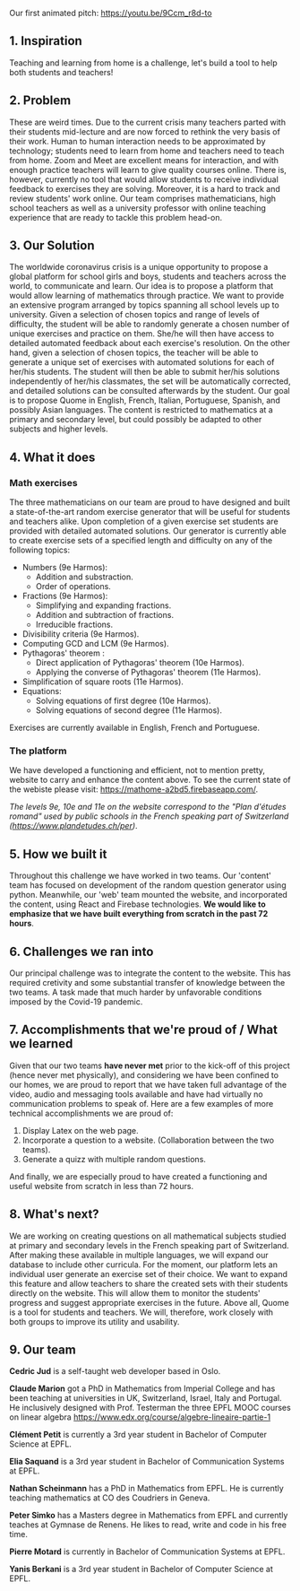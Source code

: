 Our first animated pitch:
https://youtu.be/9Ccm_r8d-to

## 1. Inspiration
Teaching and learning from home is a challenge, let's build a tool to help both students and teachers!

## 2. Problem

These are weird times. Due to the current crisis many teachers parted with their students mid-lecture and are now forced to rethink the very basis of their work. Human to human interaction needs to be approximated by technology; students need to learn from home and teachers need to teach from home. Zoom and Meet are excellent means for interaction, and with enough practice teachers will learn to give quality courses online. There is, however, currently no tool that would allow students to receive individual feedback to exercises they are solving. Moreover, it is a hard to track and review students' work online. Our team comprises mathematicians, high school teachers as well as a university professor with online teaching experience that are ready to tackle this problem head-on.

## 3. Our Solution

The worldwide coronavirus crisis is a unique opportunity to propose a global platform for school girls and boys, students and teachers across the world, to communicate and learn. Our idea is to propose a platform that would allow learning of mathematics through practice. We want to provide an extensive program arranged by topics spanning all school levels up to university. Given a selection of chosen topics and range of levels of difficulty, the student will be able to randomly generate a chosen number of unique exercises and practice on them. She/he will then have access to detailed automated feedback about each exercise's resolution. On the other hand, given a selection of chosen topics, the teacher will be able to generate a unique set of exercises with automated solutions for each of her/his students. The student will then be able to submit her/his solutions independently  of her/his classmates, the set will be automatically corrected, and detailed solutions can be consulted afterwards by the student. Our goal is to propose Quome in English, French, Italian, Portuguese, Spanish, and possibly Asian languages. The content is restricted to mathematics at a primary and secondary level, but could possibly be adapted to other subjects and higher levels.

## 4. What it does

### Math exercises
The three mathematicians on our team are proud to have designed and built a state-of-the-art random exercise generator that will be useful for students and teachers alike. Upon completion of a given exercise set students are provided with detailed automated solutions. Our generator is currently able to create exercise sets of a specified length and difficulty on any of the following topics:

- Numbers (9e Harmos):
    - Addition and substraction.
    - Order of operations.
- Fractions (9e Harmos):
    - Simplifying and expanding fractions.
    - Addition and subtraction of fractions.
    - Irreducible fractions.
- Divisibility criteria (9e Harmos).
- Computing GCD and LCM (9e Harmos).
- Pythagoras' theorem :
    - Direct application of Pythagoras' theorem (10e Harmos).
    - Applying the converse of Pythagoras' theorem (11e Harmos).
- Simplification of square roots (11e Harmos).
- Equations:
    - Solving equations of first degree (10e Harmos).
    - Solving equations of second degree (11e Harmos).
    
Exercises are currently available in English, French and Portuguese.

### The platform
We have developed a functioning and efficient, not to mention pretty, website to carry and enhance the content above.
To see the current state of the webiste please visit: https://mathome-a2bd5.firebaseapp.com/.

*The levels 9e, 10e and 11e on the website correspond to the "Plan d'études romand" used by public schools in the French speaking part of Switzerland (https://www.plandetudes.ch/per)*.

## 5. How we built it

Throughout this challenge we have worked in two teams. Our 'content' team has focused on development of the random question generator using python. Meanwhile, our 'web' team mounted the website, and incorporated the content, using React and Firebase technologies. **We would like to emphasize that we have built everything from scratch in the past 72 hours**. 

## 6. Challenges we ran into

Our principal challenge was to integrate the content to the website. This has required cretivity and some substantial transfer of knowledge between the two teams. A task made that much harder by unfavorable conditions imposed by the Covid-19 pandemic.

## 7. Accomplishments that we're proud of / What we learned

Given that our two teams **have never met** prior to the kick-off of this project (hence never met physically), and considering we have been confined to our homes, we are proud to report that we have taken full advantage of the video, audio and messaging tools available and have had virtually no communication problems to speak of. Here are a few examples of more technical accomplishments we are proud of: 

 1. Display Latex on the web page.  
 2. Incorporate a question to a website. (Collaboration between the two teams). 
 3. Generate a quizz with multiple random questions.

And finally, we are especially proud to have created a functioning and useful website from scratch in less than 72 hours.

## 8. What's next?

We are working on creating questions on all mathematical subjects studied at primary and secondary levels in the French speaking part of Switzerland. After making these available in multiple languages, we will expand our database to include other curricula. For the moment, our platform lets an individual user generate an exercise set of their choice. We want to expand this feature and allow teachers to share the created sets with their students directly on the website. This will allow them to monitor the students' progress and suggest appropriate exercises in the future. Above all, Quome is a tool for students and teachers. We will, therefore, work closely with both groups to improve its utility and usability.

## 9. Our team

**Cedric Jud** is a self-taught web developer based in Oslo.

**Claude Marion** got a PhD in Mathematics from Imperial College and has been teaching at universities in UK, Switzerland, Israel, Italy and Portugal. He inclusively designed with Prof. Testerman the three EPFL MOOC courses  on linear algebra https://www.edx.org/course/algebre-lineaire-partie-1

**Clément Petit** is currently a 3rd year student in Bachelor of Computer Science at EPFL.

**Elia Saquand** is a 3rd year student in Bachelor of Communication Systems at EPFL.

**Nathan Scheinmann** has a PhD in Mathematics from EPFL. He is currently teaching mathematics at CO des Coudriers in Geneva.

**Peter Simko** has a Masters degree in Mathematics from EPFL and currently teaches at Gymnase de Renens. He likes to read, write and code in his free time.

**Pierre Motard** is currently in Bachelor of Communication Systems at EPFL.

**Yanis Berkani** is a 3rd year student in Bachelor of Computer Science at EPFL. 
